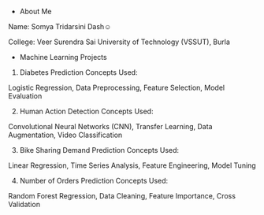 * About Me

Name: Somya Tridarsini Dash☺️

College: Veer Surendra Sai University of Technology (VSSUT), Burla

* Machine Learning Projects


1. Diabetes Prediction
Concepts Used:

Logistic Regression,
Data Preprocessing,
Feature Selection,
Model Evaluation

2. Human Action Detection
Concepts Used:

Convolutional Neural Networks (CNN),
Transfer Learning,
Data Augmentation,
Video Classification

3. Bike Sharing Demand Prediction
Concepts Used:

Linear Regression,
Time Series Analysis,
Feature Engineering,
Model Tuning

4. Number of Orders Prediction
Concepts Used:

Random Forest Regression,
Data Cleaning,
Feature Importance,
Cross Validation
